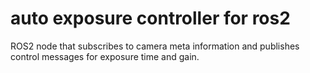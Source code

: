 # auto exposure controller for ros2
ROS2 node that subscribes to camera meta information and publishes
control messages for exposure time and gain.

